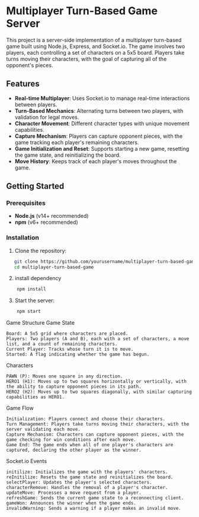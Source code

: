 # Multiplayer Turn-Based Game Server

This project is a server-side implementation of a multiplayer turn-based game built using Node.js, Express, and Socket.io. The game involves two players, each controlling a set of characters on a 5x5 board. Players take turns moving their characters, with the goal of capturing all of the opponent's pieces.

## Features

- **Real-time Multiplayer**: Uses Socket.io to manage real-time interactions between players.
- **Turn-Based Mechanics**: Alternating turns between two players, with validation for legal moves.
- **Character Movement**: Different character types with unique movement capabilities.
- **Capture Mechanism**: Players can capture opponent pieces, with the game tracking each player's remaining characters.
- **Game Initialization and Reset**: Supports starting a new game, resetting the game state, and reinitializing the board.
- **Move History**: Keeps track of each player's moves throughout the game.

## Getting Started

### Prerequisites

- **Node.js** (v14+ recommended)
- **npm** (v6+ recommended)

### Installation

1. Clone the repository:
```bash
   git clone https://github.com/yourusername/multiplayer-turn-based-game.git
   cd multiplayer-turn-based-game
```
2. install dependency 
```bash
    npm install
``` 
 3. Start the server:
```bash
    npm start
```

Game Structure
Game State

    Board: A 5x5 grid where characters are placed.
    Players: Two players (A and B), each with a set of characters, a move list, and a count of remaining characters.
    Current Player: Tracks whose turn it is to move.
    Started: A flag indicating whether the game has begun.

Characters

    PAWN (P): Moves one square in any direction.
    HERO1 (H1): Moves up to two squares horizontally or vertically, with the ability to capture opponent pieces in its path.
    HERO2 (H2): Moves up to two squares diagonally, with similar capturing capabilities as HERO1.

Game Flow

    Initialization: Players connect and choose their characters.
    Turn Management: Players take turns moving their characters, with the server validating each move.
    Capture Mechanism: Characters can capture opponent pieces, with the game checking for win conditions after each move.
    Game End: The game ends when all of one player's characters are captured, declaring the other player as the winner.

Socket.io Events

    initilize: Initializes the game with the players' characters.
    reInitilize: Resets the game state and reinitializes the board.
    selectPlayer: Updates the player's selected characters.
    characterRemove: Handles the removal of a player's character.
    updateMove: Processes a move request from a player.
    refreshGame: Sends the current game state to a reconnecting client.
    gameWon: Announces the winner when the game ends.
    invalidWarning: Sends a warning if a player makes an invalid move.

